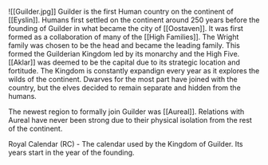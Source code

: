 ![[Guilder.jpg]]
Guilder is the first Human country on the continent of [[Eyslin]]. Humans first settled on the continent around 250 years before the founding of Guilder in what became the city of [[Oostaven]]. It was first formed as a collaboration of many of the [[High Families]]. The Wright family was chosen to be the head and became the leading family. This formed the Guilderian Kingdom led by its monarchy and the High Five. [[Aklar]] was deemed to be the capital due to its strategic location and fortitude. The Kingdom is constantly expandign every year as it explores the wilds of the continent. Dwarves for the most part have joined with the country, but the elves decided to remain separate and hidden from the humans. 

The newest region to formally join Guilder was [[Aureal]]. Relations with Aureal have never been strong due to their physical isolation from the rest of the continent.

Royal Calendar (RC) - The calendar used by the Kingdom of Guilder. Its years start in the year of the founding.